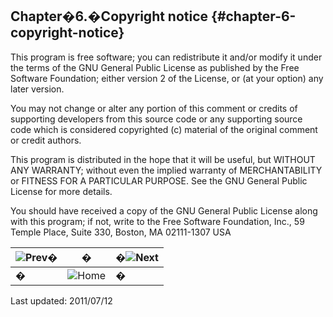 ## Chapter�6.�Copyright notice {#chapter-6-copyright-notice}

This program is free software; you can redistribute it and/or modify it under the terms of the GNU General Public License as published by the Free Software Foundation; either version 2 of the License, or (at your option) any later version.

You may not change or alter any portion of this comment or credits of supporting developers from this source code or any supporting source code which is considered copyrighted (c) material of the original comment or credit authors.

This program is distributed in the hope that it will be useful, but WITHOUT ANY WARRANTY; without even the implied warranty of MERCHANTABILITY or FITNESS FOR A PARTICULAR PURPOSE. See the GNU General Public License for more details.

You should have received a copy of the GNU General Public License along with this program; if not, write to the Free Software Foundation, Inc., 59 Temple Place, Suite 330, Boston, MA 02111-1307 USA

| ![Prev](../../assets/etc\prev.gif)� | � | �![Next](../../assets/etc\next.gif) |
| --- | --- | --- |
| � | ![Home](../../assets/etc\home.gif)  | � |

Last updated: 2011/07/12